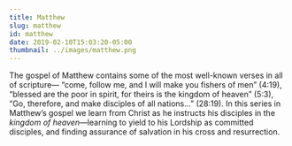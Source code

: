 ```yaml
---
title: Matthew
slug: matthew
id: matthew
date: 2019-02-10T15:03:20-05:00
thumbnail: ../images/matthew.png
---
```


The gospel of Matthew contains some of the most well-known verses in all of scripture— “come, follow me, and I will make you fishers of men” (4:19), “blessed are the poor in spirit, for theirs is the kingdom of heaven” (5:3), “Go, therefore, and make disciples of all nations…” (28:19). In this series in Matthew’s gospel we learn from Christ as he instructs his disciples in the _kingdom of heaven_—learning to yield to his Lordship as committed disciples, and finding assurance of salvation in his cross and resurrection.
